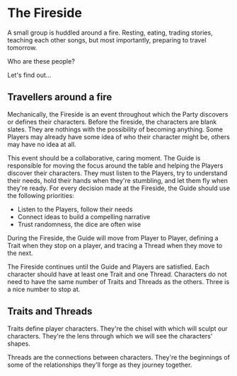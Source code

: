 # The Fireside

A small group is huddled around a fire.
Resting, eating, trading stories, teaching each other songs, but most importantly, preparing to travel tomorrow.

Who are these people?

Let's find out...

## Travellers around a fire

Mechanically, the Fireside is an event throughout which the Party discovers or defines their characters.
Before the fireside, the characters are blank slates. They are nothings with the possibility of becoming anything.
Some Players may already have some idea of who their character might be, others may have no idea at all.

This event should be a collaborative, caring moment.
The Guide is responsible for moving the focus around the table and helping the Players discover their characters. They must listen to the Players, try to understand their needs, hold their hands when they're stumbling, and let them fly when they're ready.
For every decision made at the Fireside, the Guide should use the following priorities:
- Listen to the Players, follow their needs
- Connect ideas to build a compelling narrative
- Trust randomness, the dice are often wise

During the Fireside, the Guide will move from Player to Player, defining a Trait when they stop on a player, and tracing a Thread when they move to the next.

The Fireside continues until the Guide and Players are satisfied.
Each character should have at least one Trait and one Thread.
Characters do not need to have the same number of Traits and Threads as the others.
Three is a nice number to stop at.

## Traits and Threads

Traits define player characters. They're the chisel with which will sculpt our characters. They're the lens through which we will see the characters' shapes.

Threads are the connections between characters. They're the beginnings of some of the relationships they'll forge as they journey together.

